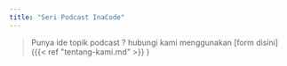```yaml
---
title: "Seri Podcast InaCode"
---
```


> Punya ide topik podcast ? hubungi kami menggunakan [form disini]({{< ref "tentang-kami.md" >}}
)